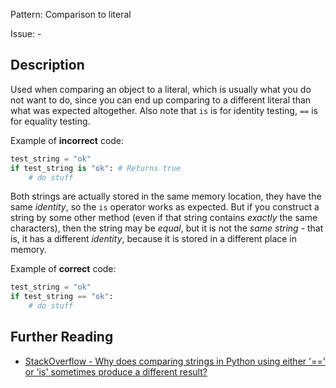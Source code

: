 Pattern: Comparison to literal

Issue: -

## Description

Used when comparing an object to a literal, which is usually what you do not want to do, since you can end up comparing to a different literal than what was expected altogether.
Also note that `is` is for identity testing, `==` is for equality testing.


Example of **incorrect** code:

```python
test_string = "ok"
if test_string is "ok": # Returns true
    # do stuff
```

Both strings are actually stored in the same memory location, they have the same _identity_, so the `is` operator works as expected. But if you construct a string by some other method (even if that string contains _exactly_ the same characters), then the string may be _equal_, but it is not the _same string_ - that is, it has a different _identity_, because it is stored in a different place in memory.


Example of **correct** code:

```python
test_string = "ok"
if test_string == "ok":
    # do stuff
```

## Further Reading

* [StackOverflow - Why does comparing strings in Python using either '==' or 'is' sometimes produce a different result?](http://stackoverflow.com/questions/1504717/why-does-comparing-strings-in-python-using-either-or-is-sometimes-produce)
